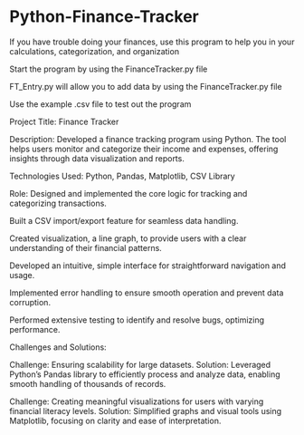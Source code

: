 # Python-Finance-Tracker
If you have trouble doing your finances, use this program to help you in your calculations, categorization, and organization

Start the program by using the FinanceTracker.py file

FT_Entry.py will allow you to add data by using the FinanceTracker.py file

Use the example .csv file to test out the program


Project Title: Finance Tracker

Description: Developed a finance tracking program using Python. The tool helps users monitor and categorize their income and expenses, offering insights through data visualization and reports.

Technologies Used: Python, Pandas, Matplotlib, CSV Library

Role: Designed and implemented the core logic for tracking and categorizing transactions.

Built a CSV import/export feature for seamless data handling.

Created visualization, a line graph, to provide users with a clear understanding of their financial patterns.

Developed an intuitive, simple interface for straightforward navigation and usage.

Implemented error handling to ensure smooth operation and prevent data corruption.

Performed extensive testing to identify and resolve bugs, optimizing performance.

Challenges and Solutions:

Challenge: Ensuring scalability for large datasets.
Solution: Leveraged Python’s Pandas library to efficiently process and analyze data, enabling smooth handling of thousands of records.

Challenge: Creating meaningful visualizations for users with varying financial literacy levels.
Solution: Simplified graphs and visual tools using Matplotlib, focusing on clarity and ease of interpretation.
